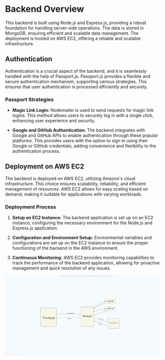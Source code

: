 # Backend Overview

This backend is built using Node.js and Express.js, providing a robust foundation for handling server-side operations. The data is stored in MongoDB, ensuring efficient and scalable data management. The deployment is hosted on AWS EC2, offering a reliable and scalable infrastructure.

## Authentication

Authentication is a crucial aspect of the backend, and it is seamlessly handled with the help of Passport.js. Passport.js provides a flexible and secure authentication mechanism, supporting various strategies. This ensures that user authentication is processed efficiently and securely.

### Passport Strategies

- **Magic Link Login:** Nodemailer is used to send requests for magic link logins. This method allows users to securely log in with a single click, enhancing user experience and security.

- **Google and GitHub Authentication:** The backend integrates with Google and GitHub APIs to enable authentication through these popular platforms. This provides users with the option to sign in using their Google or GitHub credentials, adding convenience and flexibility to the authentication process.

## Deployment on AWS EC2

The backend is deployed on AWS EC2, utilizing Amazon's cloud infrastructure. This choice ensures scalability, reliability, and efficient management of resources. AWS EC2 allows for easy scaling based on demand, making it suitable for applications with varying workloads.

### Deployment Process

1. **Setup on EC2 Instance:** The backend application is set up on an EC2 instance, configuring the necessary environment for the Node.js and Express.js application.

2. **Configuration and Environment Setup:** Environmental variables and configurations are set up on the EC2 instance to ensure the proper functioning of the backend in the AWS environment.

3. **Continuous Monitoring:** AWS EC2 provides monitoring capabilities to track the performance of the backend application, allowing for proactive management and quick resolution of any issues.

![Flow Chart](https://github.com/mehraankush/TypeScript/blob/main/dair/Screenshot%202023-12-21%20160226.png)
